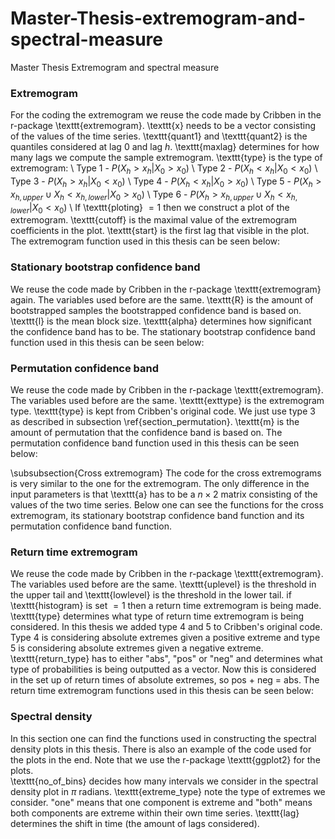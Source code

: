 # Master-Thesis-extremogram-and-spectral-measure
Master Thesis Extremogram and spectral measure

### Extremogram

For the coding the extremogram we reuse the code made by Cribben in the r-package \texttt{extremogram}.  \texttt{x} needs to be a vector consisting of the values of the time series. \texttt{quant1} and \texttt{quant2} is the quantiles considered at lag 0 and lag $h$.  \texttt{maxlag} determines for how many lags we compute the sample extremogram.  \texttt{type} is the type of extremogram: \\
Type 1 - $P(X_h > x_h | X_0 > x_0)$ \\
Type 2 - $P(X_h < x_h | X_0 < x_0)$ \\
Type 3 - $P(X_h > x_h | X_0 < x_0)$ \\
Type 4 - $P(X_h < x_h | X_0 > x_0)$ \\
Type 5 - $P(X_h > x_{h,upper} \cup X_h < x_{h,lower} | X_0 > x_0)$ \\
Type 6 - $P(X_h > x_{h,upper} \cup X_h < x_{h,lower} | X_0 < x_0)$ \\
If \texttt{ploting} $=1$ then we construct a plot of the extremogram.  \texttt{cutoff} is the maximal value of the extremogram coefficients in the plot.  \texttt{start} is the first lag that visible in the plot.
The extremogram function used in this thesis can be seen below: 


### Stationary bootstrap confidence band

We reuse the code made by Cribben in the r-package \texttt{extremogram} again.  The variables used before are the same.  \texttt{R} is the amount of bootstrapped samples the bootstrapped confidence band is based on.  \texttt{l} is the mean block size.  \texttt{alpha} determines how significant the confidence band has to be.
The stationary bootstrap confidence band function used in this thesis can be seen below: 

### Permutation confidence band

We reuse the code made by Cribben in the r-package \texttt{extremogram}.  The variables used before are the same.  \texttt{exttype} is the extremogram type.   \texttt{type} is kept from Cribben's original code.  We just use type 3 as described in subsection \ref{section_permutation}. \texttt{m} is the amount of permutation that the confidence band is based on. 
The permutation confidence band function used in this thesis can be seen below: 

\subsubsection{Cross extremogram}
The code for the cross extremograms is very similar to the one for the extremogram.  The only difference in the input parameters is that \texttt{a} has to be a $n \times 2$ matrix consisting of the values of the two time series.  Below one can see the functions for the cross extremogram,  its stationary bootstrap confidence band function and its permutation confidence band function. 


### Return time extremogram

We reuse the code made by Cribben in the r-package \texttt{extremogram}.  The variables used before are the same.  \texttt{uplevel} is the threshold in the upper tail and \texttt{lowlevel} is the threshold in the lower tail.  if \texttt{histogram} is set $= 1$ then a return time extremogram is being made.  \texttt{type} determines what type of return time extremogram is being considered.  In this thesis we added type 4 and 5 to Cribben's original code.  Type 4 is considering absolute extremes given a positive extreme and type 5 is considering absolute extremes given a negative extreme.
\texttt{return\_type} has to either "abs",  "pos" or "neg" and determines what type of probabilities is being outputted as a vector.  Now this is considered in the set up of return times of absolute extremes,  so pos + neg = abs.
The return time extremogram functions used in this thesis can be seen below: 

### Spectral density

In this section one can find the functions used in constructing the spectral density plots in this thesis. There is also an example of the code used for the plots in the end.  Note that we use the r-package \texttt{ggplot2} for the plots.  
\texttt{no\_of\_bins} decides how many intervals we consider in the spectral density plot in $\pi$ radians. 
\texttt{extreme\_type} note the type of extremes we consider.  "one" means that one component is extreme and "both" means both components are extreme within their own time series. \texttt{lag} determines the shift in time (the amount of lags considered). 
